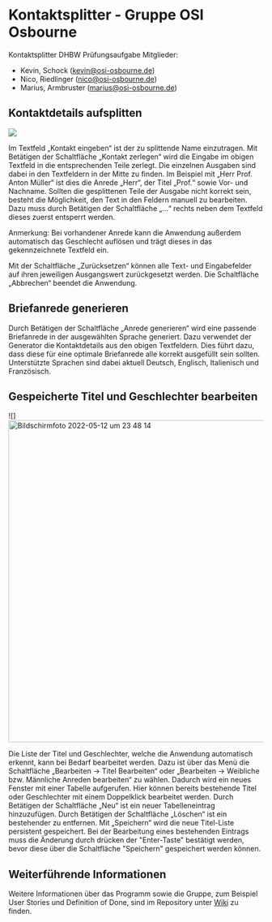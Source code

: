 # Kontaktsplitter - Gruppe OSI Osbourne
Kontaktsplitter DHBW Prüfungsaufgabe
Mitglieder:
- Kevin, Schock (kevin@osi-osbourne.de)
- Nico, Riedlinger (nico@osi-osbourne.de)
- Marius, Armbruster (marius@osi-osbourne.de)

## Kontaktdetails aufsplitten

![](https://i.imgur.com/SdK5rur.png)

Im Textfeld „Kontakt eingeben“ ist der zu splittende Name einzutragen. Mit Betätigen der Schaltfläche „Kontakt zerlegen“ wird die Eingabe im obigen Textfeld in die entsprechenden Teile zerlegt. Die einzelnen Ausgaben sind dabei in den Textfeldern in der Mitte zu finden. Im Beispiel mit „Herr Prof. Anton Müller“ ist dies die Anrede „Herr“, der Titel „Prof.“ sowie Vor- und Nachname. Sollten die gesplittenen Teile der Ausgabe nicht korrekt sein, besteht die Möglichkeit, den Text in den Feldern manuell zu bearbeiten. Dazu muss durch Betätigen der Schaltfläche „…“ rechts neben dem Textfeld dieses zuerst entsperrt werden.

Anmerkung: Bei vorhandener Anrede kann die Anwendung außerdem automatisch das Geschlecht auflösen und trägt dieses in das gekennzeichnete Textfeld ein.

Mit der Schaltfläche „Zurücksetzen“ können alle Text- und Eingabefelder auf ihren jeweiligen Ausgangswert zurückgesetzt werden. Die Schaltfläche „Abbrechen“ beendet die Anwendung.

## Briefanrede generieren

Durch Betätigen der Schaltfläche „Anrede generieren“ wird eine passende Briefanrede in der ausgewählten Sprache generiert. Dazu verwendet der Generator die Kontaktdetails aus den obigen Textfeldern. Dies führt dazu, dass diese für eine optimale Briefanrede alle korrekt ausgefüllt sein sollten. Unterstützte Sprachen sind dabei aktuell Deutsch, Englisch, Italienisch und Französisch.

## Gespeicherte Titel und Geschlechter bearbeiten

![]<img width="635" alt="Bildschirmfoto 2022-05-12 um 23 48 14" src="https://user-images.githubusercontent.com/67455968/168173659-f88baf48-b9f8-4a37-b7aa-d83cef26d6e5.png">


Die Liste der Titel und Geschlechter, welche die Anwendung automatisch erkennt, kann bei Bedarf bearbeitet werden. Dazu ist über das Menü die Schaltfläche „Bearbeiten -> Titel Bearbeiten“ oder „Bearbeiten -> Weibliche bzw. Männliche Anreden bearbeiten“ zu wählen. Dadurch wird ein neues Fenster mit einer Tabelle aufgerufen. Hier können bereits bestehende Titel oder Geschlechter mit einem Doppelklick bearbeitet werden. Durch Betätigen der Schaltfläche „Neu“ ist ein neuer Tabelleneintrag hinzuzufügen. Durch Betätigen der Schaltfläche „Löschen“ ist ein bestehender zu entfernen. Mit „Speichern“ wird die neue Titel-Liste persistent gespeichert. Bei der Bearbeitung eines bestehenden Eintrags muss die Änderung durch drücken der "Enter-Taste" bestätigt werden, bevor diese über die Schaltfläche "Speichern" gespeichert werden können.

## Weiterführende Informationen

Weitere Informationen über das Programm sowie die Gruppe, zum Beispiel User Stories und Definition of Done, sind im Repository unter [Wiki](https://github.com/OSI-Osbourne/Kontaktsplitter/wiki) zu finden.
